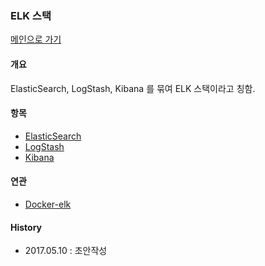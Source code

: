 ### ELK 스택

[메인으로 가기](https://github.com/juneyoung/DEV-INFOS)

#### 개요
ElasticSearch, LogStash, Kibana 를 묶여 ELK 스택이라고 칭함.

#### 항목
- [ElasticSearch](https://github.com/juneyoung/DEV-INFOS/blob/master/ELK/ElasticSearch/README.md)
- [LogStash]()
- [Kibana]()

#### 연관
- [Docker-elk](https://github.com/juneyoung/DEV-INFOS/blob/master/Docker/images/docker_elk_sebp.md)

#### History
- 2017.05.10 : 초안작성
